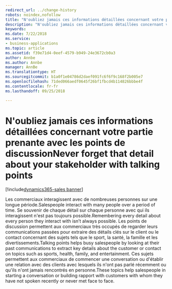 ```yaml
---
redirect_url: ../change-history
robots: noindex,nofollow
title: "N'oubliez jamais ces informations détaillées concernant votre partie prenante avec les points de discussion"
description: "N'oubliez jamais ces informations détaillées concernant votre partie prenante avec les points de discussion"
keywords: 
ms.date: 7/22/2018
ms.service:
- business-applications
ms.topic: article
ms.assetid: f39e71d4-0eef-4579-b949-24e3672cb0a3
author: Annbe
ms.author: Annbe
manager: AnnBe
ms.translationtype: HT
ms.sourcegitcommit: b1a0f1e04786d2daef091fc6f6f9c168f2b005e7
ms.openlocfilehash: 71ded066aedf0645f26bf1fbcd4b114826bbbe4f
ms.contentlocale: fr-fr
ms.lasthandoff: 09/25/2018

---
```


# <a name="never-forget-that-detail-about-your-stakeholder-with-talking-points"></a><span data-ttu-id="6d410-103">N'oubliez jamais ces informations détaillées concernant votre partie prenante avec les points de discussion</span><span class="sxs-lookup"><span data-stu-id="6d410-103">Never forget that detail about your stakeholder with talking points</span></span>

[!include[dynamics365-sales banner](../includes/dynamics365-sales.md)]





<span data-ttu-id="6d410-104">Les commerciaux interagissent avec de nombreuses personnes sur une longue période.</span><span class="sxs-lookup"><span data-stu-id="6d410-104">Salespeople interact with many people over a period of time.</span></span> <span data-ttu-id="6d410-105">Se souvenir de chaque détail sur chaque personne avec qui ils interagissent n'est pas toujours possible.</span><span class="sxs-lookup"><span data-stu-id="6d410-105">Remembering every detail about every person they interact with isn’t always possible.</span></span> <span data-ttu-id="6d410-106">Les points de discussion permettent aux commerciaux très occupés de regarder leurs communications passées pour extraire des détails clés sur le client ou le contact concernant des sujets tels que le sport, la santé, la famille et les divertissements.</span><span class="sxs-lookup"><span data-stu-id="6d410-106">Talking points helps busy salespeople by looking at their past communications to extract key details about the customer or contact on topics such as sports, health, family, and entertainment.</span></span> <span data-ttu-id="6d410-107">Ces sujets permettent aux commerciaux de commencer une conversation ou d'établir une relation avec des clients avec lesquels ils n'ont pas parlé récemment ou qu'ils n'ont jamais rencontrés en personne.</span><span class="sxs-lookup"><span data-stu-id="6d410-107">These topics help salespeople in starting a conversation or building rapport with customers with whom they have not spoken recently or never met face to face.</span></span> 

